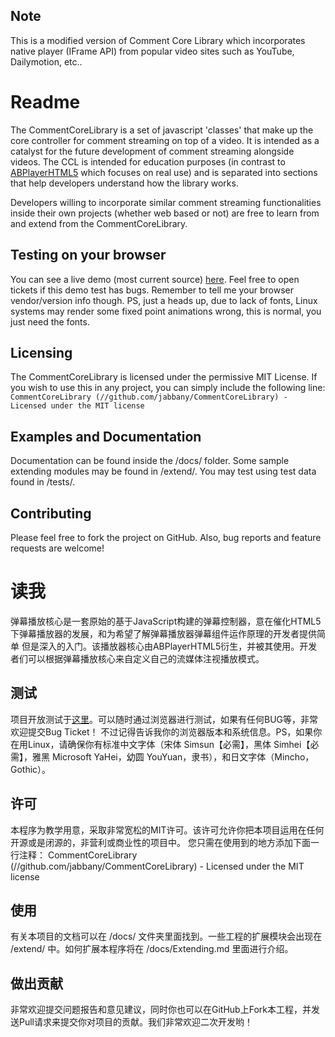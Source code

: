 ## Note
This is a modified version of Comment Core Library which incorporates native player (IFrame API)
from popular video sites such as YouTube, Dailymotion, etc..

# Readme
The CommentCoreLibrary is a set of javascript 'classes' that make up the core controller for comment 
streaming on top of a video. It is intended as a catalyst for the future development of comment streaming
alongside videos. The CCL is intended for education purposes (in contrast to [ABPlayerHTML5](https://github.com/jabbany/ABPlayerHTML5)
which focuses on real use) and is separated into sections that help developers understand how the library works.

Developers willing to incorporate similar comment streaming functionalities inside their own projects
(whether web based or not) are free to learn from and extend from the CommentCoreLibrary.

## Testing on your browser
You can see a live demo (most current source) [here](http://sunnyli.github.com/CommentCorePlayer). Feel free to open tickets
if this demo test has bugs. Remember to tell me your browser vendor/version info though. PS, just a heads up, due to lack of
fonts, Linux systems may render some fixed point animations wrong, this is normal, you just need the fonts.

## Licensing
The CommentCoreLibrary is licensed under the permissive MIT License. If you wish to use this in any project, you can simply
include the following line:
 ```CommentCoreLibrary (//github.com/jabbany/CommentCoreLibrary) - Licensed under the MIT license ```
 
## Examples and Documentation
Documentation can be found inside the /docs/ folder. Some sample extending modules may be found in /extend/. You may test using
test data found in /tests/.

## Contributing
Please feel free to fork the project on GitHub. Also, bug reports and feature requests are welcome!

# 读我
弹幕播放核心是一套原始的基于JavaScript构建的弹幕控制器，意在催化HTML5下弹幕播放器的发展，和为希望了解弹幕播放器弹幕组件运作原理的开发者提供简单
但是深入的入门。该播放器核心由ABPlayerHTML5衍生，并被其使用。开发者们可以根据弹幕播放核心来自定义自己的流媒体注视播放模式。

## 测试
项目开放测试于[这里](http://sunnyli.github.com/CommentCorePlayer)。可以随时通过浏览器进行测试，如果有任何BUG等，非常欢迎提交Bug Ticket！
不过记得告诉我你的浏览器版本和系统信息。PS，如果你在用Linux，请确保你有标准中文字体（宋体 Simsun【必需】，黑体 Simhei【必需】，雅黑 Microsoft YaHei，幼圆 YouYuan，隶书），和日文字体（Mincho， Gothic）。

## 许可
本程序为教学用意，采取非常宽松的MIT许可。该许可允许你把本项目运用在任何开源或是闭源的，非营利或商业性的项目中。
您只需在使用到的地方添加下面一行注释：
    CommentCoreLibrary (//github.com/jabbany/CommentCoreLibrary) - Licensed under the MIT license 

## 使用
有关本项目的文档可以在 /docs/ 文件夹里面找到。一些工程的扩展模块会出现在 /extend/ 中。如何扩展本程序将在 /docs/Extending.md 里面进行介绍。

## 做出贡献
非常欢迎提交问题报告和意见建议，同时你也可以在GitHub上Fork本工程，并发送Pull请求来提交你对项目的贡献。我们非常欢迎二次开发哟！
